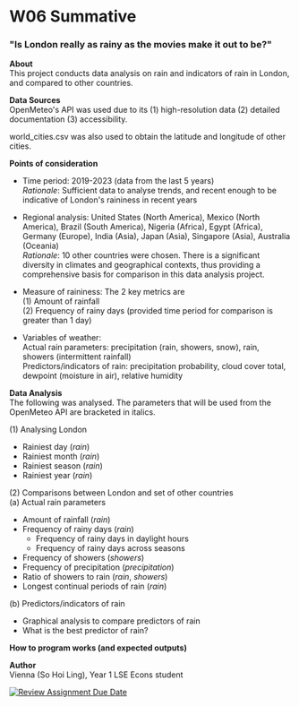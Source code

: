 # W06 Summative
### "Is London really as rainy as the movies make it out to be?"

**About**  
This project conducts data analysis on rain and indicators of rain in London, and compared to other countries.  

**Data Sources**  
OpenMeteo's API was used due to its (1) high-resolution data (2) detailed documentation (3) accessibility.  

world_cities.csv was also used to obtain the latitude and longitude of other cities. 


**Points of consideration**
* Time period: 2019-2023 (data from the last 5 years)  
*Rationale*: Sufficient data to analyse trends, and recent enough to be indicative of London's raininess in recent years 

* Regional analysis: 
United States (North America), Mexico (North America), Brazil (South America), Nigeria (Africa), Egypt (Africa), Germany (Europe), India (Asia), Japan (Asia), Singapore (Asia), Australia (Oceania)  
*Rationale*: 10 other countries were chosen. There is a significant diversity in climates and geographical contexts, thus providing a comprehensive basis for comparison in this data analysis project. 

* Measure of raininess:
The 2 key metrics are  
(1) Amount of rainfall  
(2) Frequency of rainy days (provided time period for comparison is greater than 1 day)

* Variables of weather:  
Actual rain parameters: precipitation (rain, showers, snow), rain, showers (intermittent rainfall)  
Predictors/indicators of rain: precipitation probability, cloud cover total, dewpoint (moisture in air), relative humidity  

**Data Analysis**  
The following was analysed. The parameters that will be used from the OpenMeteo API are bracketed in italics. 

(1) Analysing London  
* Rainiest day (*rain*)
* Rainiest month (*rain*)
* Rainiest season (*rain*)
* Rainiest year (*rain*)

(2) Comparisons between London and set of other countries   
(a) Actual rain parameters
* Amount of rainfall (*rain*)
* Frequency of rainy days (*rain*)
    * Frequency of rainy days in daylight hours
    * Frequency of rainy days across seasons
* Frequency of showers (*showers*)
* Frequency of precipitation (*precipitation*)
* Ratio of showers to rain (*rain*, *showers*)
* Longest continual periods of rain (*rain*)

(b) Predictors/indicators of rain
* Graphical analysis to compare predictors of rain
* What is the best predictor of rain?

**How to program works (and expected outputs)**


**Author**  
Vienna (So Hoi Ling), Year 1 LSE Econs student

[![Review Assignment Due Date](https://classroom.github.com/assets/deadline-readme-button-22041afd0340ce965d47ae6ef1cefeee28c7c493a6346c4f15d667ab976d596c.svg)](https://classroom.github.com/a/16Ytx_fz)
